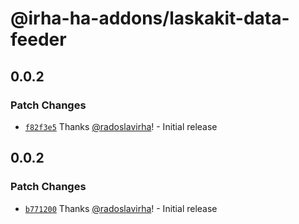 # @irha-ha-addons/laskakit-data-feeder

## 0.0.2

### Patch Changes

- [`f82f3e5`](https://github.com/radoslavirha/ha-addons/commit/f82f3e5d7198727255923c4f4b4a99d3c7522d5b) Thanks [@radoslavirha](https://github.com/radoslavirha)! - Initial release

## 0.0.2

### Patch Changes

- [`b771200`](https://github.com/radoslavirha/ha-addons/commit/b771200f366bfdcdddabd85830bb43af71667354) Thanks [@radoslavirha](https://github.com/radoslavirha)! - Initial release
